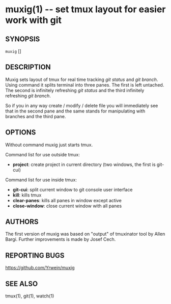muxig(1) -- set tmux layout for easier work with git
====================================================

## SYNOPSIS

`muxig` [<command>]

## DESCRIPTION

Muxig sets layout of tmux for real time tracking _git status_ and _git
branch_. Using <git-cui> command it splits terminal into three
panes. The first is left untached. The second is infinitely refreshing
_git status_ and the third infinitely refreshing _git branch_.

So if you in any way create / modify / delete file you will
immediately see that in the second pane and the same stands for
manipulating with branches and the third pane.

## OPTIONS

Without command muxig just starts tmux.

Command list for use outside tmux:

 * **project**:
     create project in current directory
     (two windows, the first is git-cui)

Command list for use inside tmux:

 * **git-cui**:
     split current window to git console user interface
 * **kill**:
     kills tmux
 * **clear-panes**:
     kills all panes in window except active
 * **close-window**:
     close current window with all panes

## AUTHORS

The first version of muxig was based on "output" of tmuxinator tool by
Allen Bargi. Further improvements is made by Josef Cech.

## REPORTING BUGS

https://github.com/Yrwein/muxig

## SEE ALSO

tmux(1), git(1), watch(1)
